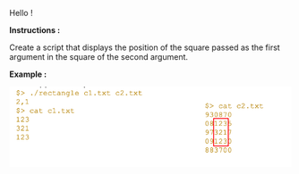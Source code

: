 Hello !

**Instructions :**

Create a script that displays the position of the square passed as the first argument in the square of the second argument.

**Example :**

![alt text](rectangle.png)
